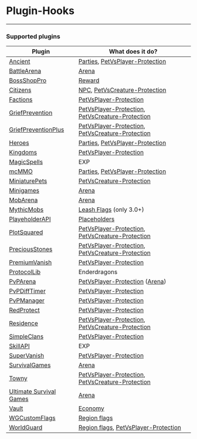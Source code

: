 # Plugin-Hooks

----

### Supported plugins

| Plugin | What does it do? |
|--------------------------------|--------------------------------|
|[Ancient](http://dev.bukkit.org/bukkit-plugins/ancient-rpg/)|[Parties](/plugins/hooks/party), [PetVsPlayer-Protection](/plugins/hooks/PvP)|
|[BattleArena](https://www.spigotmc.org/resources/battle-arena.2164/)|[Arena](/plugins/hooks/arena)|
|[BossShopPro](https://www.spigotmc.org/resources/bossshoppro-the-most-powerful-chest-gui-shop-menu-plugin.25699/)|[Reward](/plugins/hooks/bossshoppro )|
|[Citizens](https://www.spigotmc.org/resources/citizens.13811/)|[NPC](/plugins/npc), [PetVsCreature-Protection](/plugins/hooks/PvE)|
|[Factions](http://dev.bukkit.org/bukkit-plugins/factions/)|[PetVsPlayer-Protection](/plugins/hooks/PvP)|
|[GriefPrevention](http://dev.bukkit.org/bukkit-plugins/grief-prevention/)|[PetVsPlayer-Protection](/plugins/hooks/PvP), [PetVsCreature-Protection](/plugins/hooks/PvE)|
|[GriefPreventionPlus](https://github.com/KaiKikuchi/GriefPreventionPlus)|[PetVsPlayer-Protection](/plugins/hooks/PvP), [PetVsCreature-Protection](/plugins/hooks/PvE)|
|[Heroes](http://dev.bukkit.org/bukkit-plugins/heroes/)|[Parties](/plugins/hooks/party), [PetVsPlayer-Protection](/plugins/hooks/PvP)|
|[Kingdoms](https://www.spigotmc.org/resources/kingdoms-plugin-demo.6392/)|[PetVsPlayer-Protection](/plugins/hooks/PvP)|
|[MagicSpells](http://dev.bukkit.org/bukkit-plugins/magicspells/)|EXP|
|[mcMMO](https://www.spigotmc.org/resources/mcmmo.2445/)|[Parties](/plugins/hooks/party), [PetVsPlayer-Protection](/plugins/hooks/PvP)|
|[MiniaturePets](https://www.spigotmc.org/resources/%E2%8C%BE-miniaturepets-%E2%8C%BE-custom-mobs-great-for-eula.23991/)|[PetVsCreature-Protection](/plugins/hooks/PvE)|
|[Minigames](https://www.spigotmc.org/resources/minigames.19687/)|[Arena](/plugins/hooks/arena)|
|[MobArena](http://dev.bukkit.org/bukkit-plugins/mobarena/)|[Arena](/plugins/hooks/arena)|
|[MythicMobs](https://www.spigotmc.org/resources/%E2%9A%94-mythicmobs-%E2%96%BAthe-1-custom-mob-creator%E2%97%84.5702/)|[Leash Flags](leashflag) (only 3.0+)|
|[PlayeholderAPI](https://www.spigotmc.org/resources/placeholderapi.6245/)|[Placeholders](/plugins/hooks/placeholder)|
|[PlotSquared](https://www.spigotmc.org/resources/mcmmo.2445/)|[PetVsPlayer-Protection](/plugins/hooks/PvP), [PetVsCreature-Protection](/plugins/hooks/PvE)|
|[PreciousStones](https://www.spigotmc.org/resources/preciousstones.5270/)|[PetVsPlayer-Protection](/plugins/hooks/PvP), [PetVsCreature-Protection](/plugins/hooks/PvE)|
|[PremiumVanish](https://www.spigotmc.org/resources/premiumvanish-stay-hidden-bungee-support.14404/)|[PetVsPlayer-Protection](/plugins/hooks/PvP)|
|[ProtocolLib](https://www.spigotmc.org/resources/protocollib.1997/)|Enderdragons|
|[PvPArena](https://www.spigotmc.org/resources/pvp-arena.16584/)|[PetVsPlayer-Protection](/plugins/hooks/PvP) ([Arena](/plugins/hooks/arena))|
|[PvPDiffTimer](https://www.spigotmc.org/resources/day-night-pvp-difficulty-cycle.21979/)|[PetVsPlayer-Protection](/plugins/hooks/PvP)|
|[PvPManager](http://dev.bukkit.org/bukkit-plugins/pvpmanager/)|[PetVsPlayer-Protection](/plugins/hooks/PvP)|
|[RedProtect](https://www.spigotmc.org/resources/redprotect-for-all-versions-anti-grief-server-protection.15841/updates)|[PetVsPlayer-Protection](/plugins/hooks/PvP)|
|[Residence](http://dev.bukkit.org/bukkit-plugins/residence/)|[PetVsPlayer-Protection](/plugins/hooks/PvP), [PetVsCreature-Protection](/plugins/hooks/PvE)|
|[SimpleClans](https://www.spigotmc.org/resources/simpleclans.5269/)|[PetVsPlayer-Protection](/plugins/hooks/PvP)|
|[SkillAPI](https://www.spigotmc.org/resources/skillapi.4824/)|EXP|
|[SuperVanish](https://www.spigotmc.org/resources/supervanish-be-invisible.1331/)|[PetVsPlayer-Protection](/plugins/hooks/PvP)|
|[SurvivalGames](https://www.spigotmc.org/resources/survival-games.17740/)|[Arena](/plugins/hooks/arena)|
|[Towny](http://towny.palmergames.com/)|[PetVsPlayer-Protection](/plugins/hooks/PvP), [PetVsCreature-Protection](/plugins/hooks/PvE)|
|[Ultimate Survival Games](http://dev.bukkit.org/bukkit-plugins/ultimatesurvivalgames/)|[Arena](/plugins/hooks/arena)|
|[Vault](http://dev.bukkit.org/bukkit-plugins/vault/)|[Economy](/plugins/hooks/economy)|
|[WGCustomFlags](http://dev.bukkit.org/bukkit-plugins/worldguard-custom-flags/)|[Region flags](/plugins/hooks/flags)|
|[WorldGuard](http://dev.bukkit.org/bukkit-plugins/worldguard/)|[Region flags](/plugins/hooks/flags), [PetVsPlayer-Protection](/plugins/hooks/PvP)|